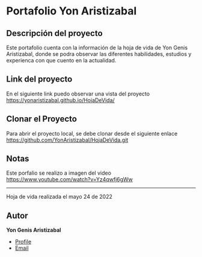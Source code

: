 # Portafolio Yon Aristizabal

## Descripción del proyecto
Este portafolio cuenta con la información de la hoja de vida de Yon Genis Aristizabal, donde se podra observar
las diferentes habilidades, estudios y experienca con que cuento en la actualidad.

## Link del proyecto
En el siguiente link puedo observar una vista del proyecto https://yonaristizabal.github.io/HojaDeVida/

## Clonar el Proyecto
Para abrir el proyecto local, se debe clonar desde el siguiente enlace https://github.com/YonAristizabal/HojaDeVida.git

## Notas
Este porfalio se realizo a imagen del video https://www.youtube.com/watch?v=Yz4qwfj6gWw
***
Hoja de vida realizada el mayo 24 de 2022

## Autor
**Yon Genis Aristizabal**
- [Profile](https://github.com/YonAristizabal "Yon Aristizabal")
- [Email](mailto:ygaristizabal81046@umanizales.edu.co?subject=Hola% "Hola!")

